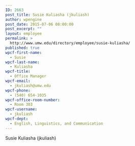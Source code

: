 ```yaml
---
ID: 2663
post_title: Susie Kuliasha (jkuliash)
author: wpengine
post_date: 2015-07-06 08:00:00
post_excerpt: ""
layout: employee
permalink: >
  http://www.umw.edu/directory/employee/susie-kuliasha/
published: true
wpcf-first-name:
  - Susie
wpcf-last-name:
  - Kuliasha
wpcf-title:
  - Office Manager
wpcf-email:
  - jkuliash@umw.edu
wpcf-phone:
  - (540) 654-1035
wpcf-office-room-number:
  - Room 303
wpcf-username:
  - jkuliash
wpcf-dept:
  - English, Linguistics, and Communication
---
```

Susie Kuliasha (jkuliash)